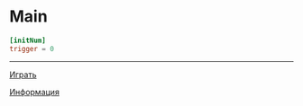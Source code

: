 # Main

```toml
[initNum]
trigger = 0
```

---

[Играть](./Первая-комната.md)

[Информация](./INFO.md)
